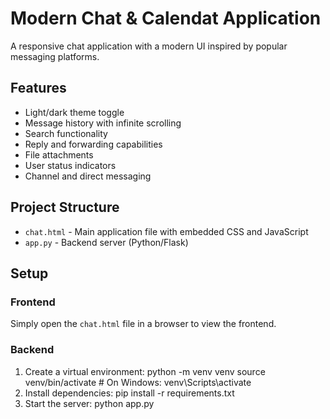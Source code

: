 # Modern Chat & Calendat Application

A responsive chat application with a modern UI inspired by popular messaging platforms.

## Features

- Light/dark theme toggle
- Message history with infinite scrolling
- Search functionality
- Reply and forwarding capabilities
- File attachments
- User status indicators
- Channel and direct messaging

## Project Structure

- `chat.html` - Main application file with embedded CSS and JavaScript
- `app.py` - Backend server (Python/Flask)

## Setup

### Frontend

Simply open the `chat.html` file in a browser to view the frontend.

### Backend

1. Create a virtual environment:
    python -m venv venv
    source venv/bin/activate  # On Windows: venv\Scripts\activate
2. Install dependencies:
    pip install -r requirements.txt
3. Start the server:
    python app.py
